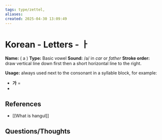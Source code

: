 ```yaml
---
tags: type/zettel, 
aliases: 
created: 2025-04-30 13:09:49
---
```

# Korean - Letters - ㅏ

**Name:** ( a )
**Type:** Basic vowel
**Sound:** /a/ in *car* or *father*
**Stroke order:** draw vertical line down first then a short horizontal line to the right.

**Usage:** always used next to the consonant in a syllable block, for example:
- **가** = 
- 

## References

* [[What is hangul]]

## Questions/Thoughts